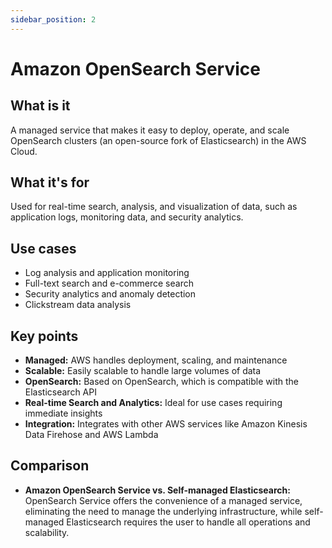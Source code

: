 ```yaml
---
sidebar_position: 2
---
```


# Amazon OpenSearch Service

## What is it
A managed service that makes it easy to deploy, operate, and scale OpenSearch clusters (an open-source fork of Elasticsearch) in the AWS Cloud.

## What it's for
Used for real-time search, analysis, and visualization of data, such as application logs, monitoring data, and security analytics.

## Use cases
- Log analysis and application monitoring
- Full-text search and e-commerce search
- Security analytics and anomaly detection
- Clickstream data analysis

## Key points
- **Managed:** AWS handles deployment, scaling, and maintenance
- **Scalable:** Easily scalable to handle large volumes of data
- **OpenSearch:** Based on OpenSearch, which is compatible with the Elasticsearch API
- **Real-time Search and Analytics:** Ideal for use cases requiring immediate insights
- **Integration:** Integrates with other AWS services like Amazon Kinesis Data Firehose and AWS Lambda

## Comparison
- **Amazon OpenSearch Service vs. Self-managed Elasticsearch:** OpenSearch Service offers the convenience of a managed service, eliminating the need to manage the underlying infrastructure, while self-managed Elasticsearch requires the user to handle all operations and scalability. 